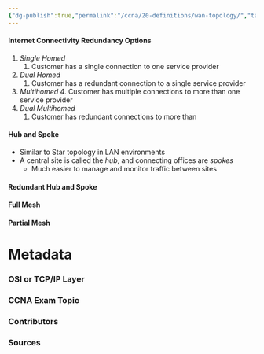```yaml
---
{"dg-publish":true,"permalink":"/ccna/20-definitions/wan-topology/","tags":["defs_ccna"]}
---
```


#### Internet Connectivity Redundancy Options
1. *Single Homed*
	1. Customer has a single connection to one service provider
2. *Dual Homed*
	1. Customer has a redundant connection to a single service provider
3. *Multihomed*
	4. Customer has multiple connections to more than one service provider
4. *Dual Multihomed*
	1. Customer has redundant connections to more than 

#### Hub and Spoke
- Similar to Star topology in LAN environments
- A central site is called the *hub*, and connecting offices are *spokes*
	- Much easier to manage and monitor traffic between sites

#### Redundant Hub and Spoke



#### Full Mesh



#### Partial Mesh







# Metadata
### OSI or TCP/IP Layer

### CCNA Exam Topic

### Contributors

### Sources
